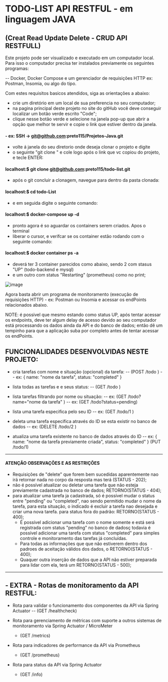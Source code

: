 
# 						TODO-LIST API RESTFUL - em linguagem JAVA
##				 		(Creat Read Update Delete - CRUD API RESTFULL)

Este projeto pode ser visualizado e executado em um computador local. Para isso o computador precisa ter instalados previamente os seguintes programas: 
		
-- Docker, Docker Compose e um gerenciador de requisições HTTP ex: Postman, Insomia, ou algo do tipo.

Com estes requisitos basicos atendidos, siga as orientações a abaixo:

- crie um diretório em um local de sua preferencia no seu computador;
- na pagina principal deste projeto no site do gitHub você deve conseguir localizar um botão verde escrito "Code";
- clique nesse botão verde e selecione na janela pop-up que abrir a opção que melhor te servir e copie o link que estiver dentro da janela.

####	- ex: SSH ->  git@github.com:preto115/Projetos-Java.git

- volte á janela do seu diretorio onde deseja clonar  o projeto e digite 
- o seguinte "git clone " e cole logo após o link que vc copiou do projeto, e tecle ENTER:
			
####		localhost:$  git  clone  git@github.com:preto115/todo-list.git
			
- após o git concluir a clonagem, navegue para dentro da pasta clonada:
	
####		localhost:$ cd todo-List   		

-  e em seguida digite o seguinte comando:
		
####		localhost:$  docker-compose  up  -d
			
- pronto agora é so aguardar os containers serem criados. Apos o terminal 
- liberar o cursor, e verifcar se os container estão rodando com o seguinte comando:
		
####		localhost:$  docker container  ps  -a
			
- deverá ter 3 container parecidos como abaixo, sendo 2 com stasus "UP"  (todo-backend e mysql)
- e um outro com status "Restarting" (prometheus) como no print;

![image](https://user-images.githubusercontent.com/64562701/113464929-c02fba00-9406-11eb-8405-abf091c9eaba.png)

		 
Agora basta abrir um programa de monitoramento (execução de requisições HTTP) - ex: Postman ou Insomia e acessar os endPoints relacionados abaixo.

NOTE: é possivel que mesmo estando como status UP, após tentar acessar os endpoints, deve ter algum delay de acesso devido ao seu computador está processando os dados ainda da API e do banco de dados; então dê um tempinho para que a aplicação suba por completo antes de tentar acessar os endPoints.



## FUNCIONALIDADES  DESENVOLVIDAS NESTE PROJETO:


  - cria tarefas com nome e situação (opcional) da tarefa: -- (POST /todo )
    	-- ex: { name: "nome da tarefa", status: "completed" }
		
  - lista todas as tarefas e e seus status: -- (GET /todo )
	
  - lista tarefas filtrando por nome ou situação: 
    	-- ex: (GET /todo?name="nome da tarefa" ) 
	-- ex: (GET /todo?status=pending)
  
  - lista uma tarefa especifica pelo seu ID
    	-- ex: (GET /todo/1 )
	
  - deleta uma tarefa especifica através do ID se esta existir no banco de dados
    	-- ex: (DELETE /todo/2 )
	
  - atualiza uma tarefa existente no banco de dados através do ID 
  	-- ex: { name: "nome da tarefa previamente criada", status: "completed" } (PUT /todo/1) 

---

#### ATENÇÃO OBSERVAÇÕES E AS RESTRIÇÕES
  - Requisições de "delete" que forem bem sucedidas aparentemente nao irá retornar nada no corpo da resposta mas terá (STATUS - 202);
  - não é possível atualizar ou deletar uma tarefa que não esteja previamente cadastrada no banco de dados; RETORNO(STATUS - 404);
  - para atualizar uma tarefa ja cadastrada, só é possível mudar o status entre "pending" ou "completed", nao sendo permitido mudar o nome da tarefa, 
para esta situação, o indicado é excluir a tarefa nao desejada e criar uma nova tarefa. para status fora do padrão: 
RETORNO(STATUS - 400);
	- É possível adicionar uma tarefa com o nome somente e está será registrada com status "pending" no banco de dadosç todavia é possível adicionar uma tarefa com status "completed" para simples controle e monitoramento das tarefas já concluídas.
	- Para todas as informações que que não estiverem dentro dos padroes de aceitação válidos dos dados, o RETORNO(STATUS - 400);
	- Quaquer outra inserção de dados que a API não estiver preparada para lidar com ela, terá um RETORNO(STATUS - 500);

---

## - EXTRA - Rotas de monitoramento da API RESTFUL: 

  - Rota para validar o funcionamento dos componentes da API via Spring Actuator
    	-- (GET /healthcheck)
		
  - Rota para gerenciamento de métricas com suporte a outros sistemas de monitoramento via Spring Actuator / MicroMeter
    - (GET /metrics)
	
  - Rota para indicadores de performance da API via Prometheus
    - (GET /prometheus)

 - Rota para status da API via Spring Actuator
    - (GET /info)
